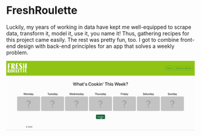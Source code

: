 # FreshRoulette

Luckily, my years of working in data have kept me well-equipped to scrape data, transform it, model it, use it, you name it! Thus, gathering recipes for this project came easily. The rest was pretty fun, too. I got to combine front-end design with back-end principles for an app that solves a weekly problem.

![](https://github.com/natxc/FreshRoulette/blob/main/client/fresh-roulette-app/public/freshroulette.gif?raw=true)

